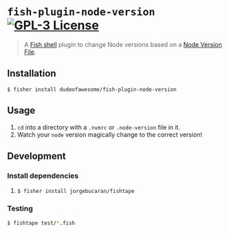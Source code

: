 # `fish-plugin-node-version` [![GPL-3 License](https://img.shields.io/badge/license-GPL3-007EC7.svg?style=flat-square)](/LICENSE)

> A [Fish shell](https://fishshell.com/) plugin to change Node versions based on a [Node Version File](https://github.com/shadowspawn/node-version-usage).

## Installation

```fish
$ fisher install dudeofawesome/fish-plugin-node-version
```

## Usage

1. `cd` into a directory with a `.nvmrc` or `.node-version` file in it.
1. Watch your `node` version magically change to the correct version!

## Development

### Install dependencies

1. `$ fisher install jorgebucaran/fishtape`

### Testing

```sh
$ fishtape test/*.fish
```
